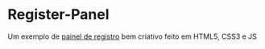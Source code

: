 # Register-Panel
Um exemplo de <a href="https://lucasamantino.github.io/Register-Panel">painel de registro<a/> bem criativo feito em HTML5, CSS3 e JS
